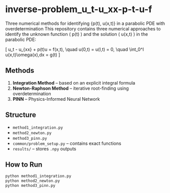 # inverse-problem_u_t-u_xx-p-t-u-f
Three numerical methods for identifying {p(t), u(x,t)} in a parabolic PDE with overdetermination
This repository contains three numerical approaches to identify the unknown function \( p(t) \) and the solution \( u(x,t) \) in the parabolic PDE:

\[
u_t - u_{xx} + p(t)u = f(x,t), \quad u(0,t) = u(l,t) = 0, \quad \int_0^l u(x,t)\omega(x)\,dx = g(t)
\]

## Methods

1. **Integration Method** – based on an explicit integral formula
2. **Newton-Raphson Method** – iterative root-finding using overdetermination
3. **PINN** – Physics-Informed Neural Network

## Structure

- `method1_integration.py`
- `method2_newton.py`
- `method3_pinn.py`
- `common/problem_setup.py` – contains exact functions
- `results/` – stores `.npy` outputs

## How to Run

```bash
python method1_integration.py
python method2_newton.py
python method3_pinn.py
